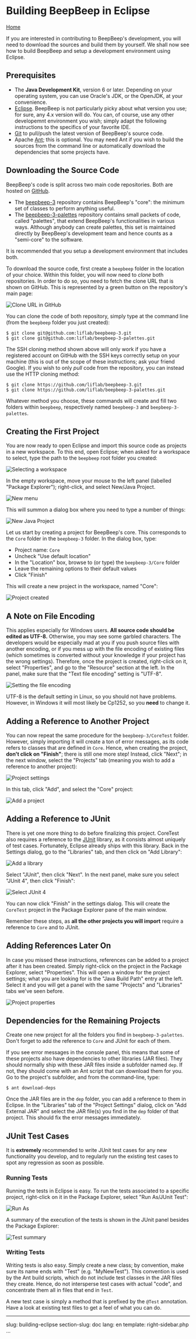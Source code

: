 Building BeepBeep in Eclipse
============================

[Home](index.html)

If you are interested in contributing to BeepBeep's development, you will need to download the sources and build them by yourself. We shall now see how to build BeepBeep and setup a development environment using Eclipse.

## <a name="prerequisites">Prerequisites</a>

- The **Java Development Kit**, version 6 or later. Depending on your operating system, you can use Oracle's JDK, or the OpenJDK, at your convenience.
- [Eclipse](http://www.eclipse.org). BeepBeep is not particularly picky about what version you use; for sure, any 4.x version will do. You can, of course, use any other developemnt environment you wish; simply adapt the following instructions to the specifics of your favorite IDE.
- [Git](http://www.git-scm.com) to pull/push the latest version of BeepBeep's source code.
- Apache [Ant](https://ant.apache.org/); this is optional. You may need Ant if you wish to build the sources from the command line or automatically download the dependencies that some projects have.

## <a name="source">Downloading the Source Code</a>

BeepBeep's code is split across two main code repositories. Both are hosted on [GitHub](https://github.com).

- The [beepbeep-3](https://github.com/liflab/beepbeep-3) repository contains BeepBeep's "core": the minimum set of classes to perform anything useful.
- The [beepbeep-3-palettes](https://github.com/liflab/beepbeep-3) repository contains small packets of code, called "palettes", that extend BeepBeep's functionalities in various ways. Although anybody can create palettes, this set is maintained directly by BeepBeep's development team and hence counts as a "semi-core" to the software.

It is recommended that you setup a development environment that includes both.

To download the source code, first create a `beepbeep` folder in the location of your choice. Within this folder, you will now need to *clone* both repositories. In order to do so, you need to fetch the clone URL that is shown on GitHub. This is represented by a green button on the repository's main page:

![Clone URL in GitHub](clone.png)

You can clone the code of both repository, simply type at the command line (from the `beepbeep` folder you just created):

    $ git clone git@github.com:liflab/beepbeep-3.git
    $ git clone git@github.com:liflab/beepbeep-3-palettes.git

The SSH cloning method shown above will only work if you have a registered account on GitHub with the SSH keys correctly setup on your machine (this is out of the scope of these instructions; ask your friend Google). If you wish to only *pull* code from the repository, you can instead use the HTTP cloning method:

    $ git clone https://github.com/liflab/beepbeep-3.git
    $ git clone https://github.com/liflab/beepbeep-3-palettes.git

Whatever method you choose, these commands will create and fill two folders within `beepbeep`, respectively named `beepbeep-3` and `beepbeep-3-palettes`.

## <a name="project">Creating the First Project</a>

You are now ready to open Eclipse and import this source code as projects in a new workspace. To this end, open Eclipse; when asked for a workspace to select, type the path to the `beepbeep` root folder you created:

![Selecting a workspace](select-workspace.png)

In the empty workspace, move your mouse to the left panel (labelled "Package Explorer"); right-click, and select New/Java Project.

![New menu](java-project.png)

This will summon a dialog box where you need to type a number of things:

![New Java Project](new-project.png)

Let us start by creating a project for BeepBeep's core. This corresponds to the `Core` folder in the `beepbeep-3` folder. In the dialog box, type:

- Project name: `Core`
- Uncheck "Use default location"
- In the "Location" box, browse to (or type) the `beepbeep-3/Core` folder
- Leave the remaining options to their default values
- Click "Finish"

This will create a new project in the workspace, named "Core":

![Project created](project-created.png)

## <a name="encoding">A Note on File Encoding</a>

This applies especially for Windows users. **All source code should be edited as UTF-8.** Otherwise, you may see some garbled characters. The developers would be especially mad at you if you push source files with another encoding, or if you mess up with the file encoding of existing files (which sometimes is converted without your knowledge if your project has the wrong settings). Therefore, once the project is created, right-click on it, select "Properties", and go to the "Resource" section at the left. In the panel, make sure that the "Text file encoding" setting is "UTF-8".

![Setting the file encoding](file-encoding.png)

UTF-8 is the default setting in Linux, so you should not have problems. However, in Windows it will most likely be Cp1252, so you **need** to change it.

## <a name="ref-another">Adding a Reference to Another Project</a>

You can now repeat the same procedure for the `beepbeep-3/CoreTest` folder. However, simply importing it will create a ton of error messages, as its code refers to classes that are defined in `Core`. Hence, when creating the project, **don't click on "Finish"**; there is still one more step! Instead, click "Next"; in the next window, select the "Projects" tab (meaning you wish to add a reference to another project):

![Project settings](project-settings.png)

In this tab, click "Add", and select the "Core" project:

![Add a project](add-core.png)

## <a name="ref-junit">Adding a Reference to JUnit</a>

There is yet one more thing to do before finalizing this project. CoreTest also requires a reference to the [JUnit](http://junit.org) library, as it consists almost uniquely of test cases. Fortunately, Eclipse already ships with this library. Back in the Settings dialog, go to the "Libraries" tab, and then click on "Add Library":

![Add a library](add-library.png)

Select "JUnit", then click "Next". In the next panel, make sure you select "JUnit 4", then click "Finish":

![Select JUnit 4](junit-4.png)

You can now click "Finish" in the settings dialog. This will create the `CoreTest` project in the Package Explorer pane of the main window.

Remember these steps, as **all the other projects you will import** require a reference to `Core` and to JUnit.

## <a name="later">Adding References Later On</a>

In case you missed these instructions, references can be added to a project after it has been created. Simply right-click on the project in the Package Explorer, select "Properties". This will open a window for the project settings; what you are looking for is the "Java Build Path" entry at the left. Select it and you will get a panel with the same "Projects" and "Libraries" tabs we've seen before.

![Project properties](project-properties.png)

## <a name="dependencies">Dependencies for the Remaining Projects</a>

Create one new project for all the folders you find in `beepbeep-3-palettes`. Don't forget to add the reference to `Core` and JUnit for each of them.

If you see error messages in the console panel, this means that some of these projects also have dependencies to other libraries (JAR files). They should normally ship with these JAR files inside a subfolder named `dep`. If not, they should come with an Ant script that can download them for you. Go to the project's subfolder, and from the command-line, type:

    $ ant download-deps

Once the JAR files are in the `dep` folder, you can add a reference to them in Eclipse. In the "Libraries" tab of the "Project Settings" dialog, click on "Add External JAR" and select the JAR file(s) you find in the `dep` folder of that project. This should fix the error messages immediately.

## <a name="junit-tests">JUnit Test Cases</a>

It is **extremely** recommended to write JUnit test cases for any new functionality you develop, and to regularly run the existing test cases to spot any regression as soon as possible.

### Running Tests

Running the tests in Eclipse is easy. To run the tests associated to a specific project, right-click on it in the Package Explorer, select "Run As/JUnit Test":

![Run As](run-as.png)

A summary of the execution of the tests is shown in the JUnit panel besides the Package Explorer:

![Test summary](junit-summary.png)

### Writing Tests

Writing tests is also easy. Simply create a new class; by convention, make sure its name ends with "Test" (e.g. "MyNewTest"). This convention is used by the Ant build scripts, which do not include test classes in the JAR files they create. Hence, do not intersperse test cases with actual "code", and concentrate them all in files that end in `Test`.

A new test case is simply a method that is prefixed by the `@Test` annotation. Have a look at existing test files to get a feel of what you can do.

<!-- :mode=markdown:wrap=soft: -->
---
slug: building-eclipse
section-slug: doc
lang: en
template: right-sidebar.php
...